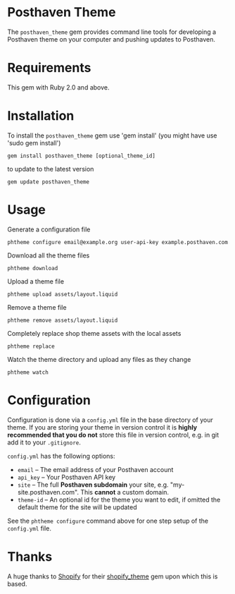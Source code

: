 # Posthaven Theme

The `posthaven_theme` gem provides command line tools for developing a Posthaven theme on your computer and pushing updates to Posthaven.

# Requirements

This gem with Ruby 2.0 and above.

# Installation

To install the `posthaven_theme` gem use 'gem install' (you might have use 'sudo gem install')

```
gem install posthaven_theme [optional_theme_id]
```

to update to the latest version

```
gem update posthaven_theme
```

# Usage

Generate a configuration file

```
phtheme configure email@example.org user-api-key example.posthaven.com

```


Download all the theme files

```
phtheme download
```

Upload a theme file

```
phtheme upload assets/layout.liquid
```

Remove a theme file

```
phtheme remove assets/layout.liquid
```

Completely replace shop theme assets with the local assets

```
phtheme replace
```

Watch the theme directory and upload any files as they change

```
phtheme watch
```

# Configuration

Configuration is done via a `config.yml` file in the base directory of your theme. If you are storing your theme in version control it is **highly recommended that you do not** store this file in version control, e.g. in git add it to your `.gitignore`.

`config.yml` has the following options:

* `email` – The email address of your Posthaven account
* `api_key` – Your Posthaven API key
* `site` – The full **Posthaven subdomain** your site, e.g. "my-site.posthaven.com". This **cannot** a custom domain.
* `theme-id` – An optional id for the theme you want to edit, if omitted the default theme for the site will be updated


See the `phtheme configure` command above for one step setup of the `config.yml` file.


# Thanks 

A huge thanks to [Shopify](https://www.shopify.com) for their [shopify_theme](https://github.com/shopify/shopify_theme) gem upon which this is based.
